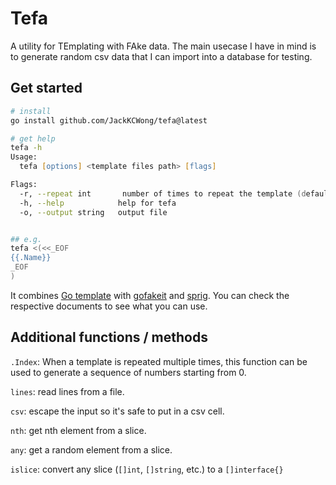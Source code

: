 # Tefa

A utility for TEmplating with FAke data. The main usecase I have in mind is to generate random csv data that I can import into a database for testing.

## Get started

```zsh
# install
go install github.com/JackKCWong/tefa@latest

# get help
tefa -h
Usage:
  tefa [options] <template files path> [flags]

Flags:
  -r, --repeat int       number of times to repeat the template (default 1)
  -h, --help            help for tefa
  -o, --output string   output file


## e.g.
tefa <(<<_EOF
{{.Name}}
_EOF
)
```

It combines [Go template](https://pkg.go.dev/text/template) with [gofakeit](https://github.com/brianvoe/gofakeit) and [sprig](https://masterminds.github.io/sprig/). You can check the respective documents to see what you can use.

## Additional functions / methods

`.Index`: When a template is repeated multiple times, this function can be used to generate a sequence of numbers starting from 0.

`lines`: read lines from a file.

`csv`: escape the input so it's safe to put in a csv cell.

`nth`: get nth element from a slice.

`any`: get a random element from a slice.

`islice`: convert any slice (`[]int`, `[]string`, etc.) to a `[]interface{}`
